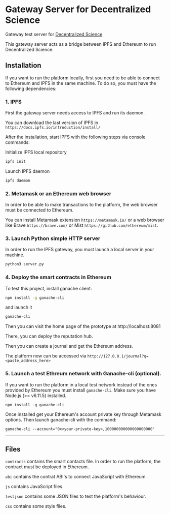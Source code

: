 
# Gateway Server for Decentralized Science
Gateway test server for [Decentralized Science](decentralized.science)

This gateway server acts as a bridge between IPFS and Ethereum to run Decentralized Science.

## Installation

If you want to run the platform locally, first you need to be able to connect to Ethereum and IPFS in the same machine. To do so, you must have the following dependencies:

### 1. IPFS

First the gateway server needs access to IPFS and run its daemon.

You can download the last version of IPFS in ```https://docs.ipfs.io/introduction/install/```

After the installation, start IPFS with the following steps via console commands:

Initialize IPFS local repository
```bash
ipfs init
```

Launch IPFS daemon
```bash
ipfs daemon
```

### 2. Metamask or an Ethereum web browser

In order to be able to make transactions to the platform, the web browser must be connected to Ethereum.

You can install Metamask extension ```https://metamask.io/``` or a web browser like Brave ```https://brave.com/``` or Mist ```https://github.com/ethereum/mist```.


### 3. Launch Python simple HTTP server

In order to run the IPFS gateway, you must launch a local server in your machine.

```bash
python3 server.py
```

### 4. Deploy the smart contracts in Ethereum

To test this project, install ganache client:

``` bash
npm install -g ganache-cli
```

and launch it

``` bash
ganache-cli
```

Then you can visit the home page of the prototype at http://localhost:8081

There, you can deploy the reputation hub.

Then you can create a journal and get the Ethereum address.

The platform now can be accessed via ```http://127.0.0.1/jourmal?q=<paste_address_here>```

### 5. Launch a test Ethreum network with Ganache-cli (optional).

If you want to run the platform in a local test network instead of the ones provided by Ethereum you must install ```ganache-cli```. Make sure you have Node.js (>= v6.11.5) installed.

```
npm install -g ganache-cli
```
Once installed get your Ethereum's account private key through Metamask options. Then launch ganache-cli with the command:

```
ganache-cli --account="0x<your-private-key>,100000000000000000000"
```
___
## Files

 ```contracts``` contains the smart contacts file. In order to run the platform, the contract must be deployed in Ethereum.

 ```abi``` contains the contrat ABI's to connect JavaScript with Ethereum.

```js``` contains JavaScript files.

```testjson``` contains some JSON files to test the platform's behaviour.

 ```css``` contains some style files.
